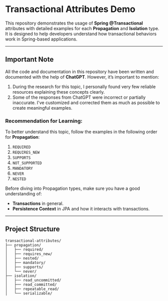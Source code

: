 # Transactional Attributes Demo

This repository demonstrates the usage of **Spring @Transactional** attributes with detailed examples for each **Propagation** and **Isolation** type. It is designed to help developers understand how transactional behaviors work in Spring-based applications.  

---

## **Important Note**

All the code and documentation in this repository have been written and documented with the help of **ChatGPT**. However, it’s important to mention:
1. During the research for this topic, I personally found very few reliable resources explaining these concepts clearly.
2. Some of the responses from ChatGPT were incorrect or partially inaccurate. I've customized and corrected them as much as possible to create meaningful examples.

### **Recommendation for Learning:**

To better understand this topic, follow the examples in the following order for **Propagation**:
1. `REQUIRED`
2. `REQUIRES_NEW`
3. `SUPPORTS`
4. `NOT_SUPPORTED`
5. `MANDATORY`
6. `NEVER`
7. `NESTED`

Before diving into Propagation types, make sure you have a good understanding of:
- **Transactions** in general.
- **Persistence Context** in JPA and how it interacts with transactions.

---

## **Project Structure**

```plaintext
transactional-attributes/
├── propagation/
│   ├── required/
│   ├── requires_new/
│   ├── nested/
│   ├── mandatory/
│   ├── supports/
│   └── never/
├── isolation/
│   ├── read_uncommitted/
│   ├── read_committed/
│   ├── repeatable_read/
│   └── serializable/
